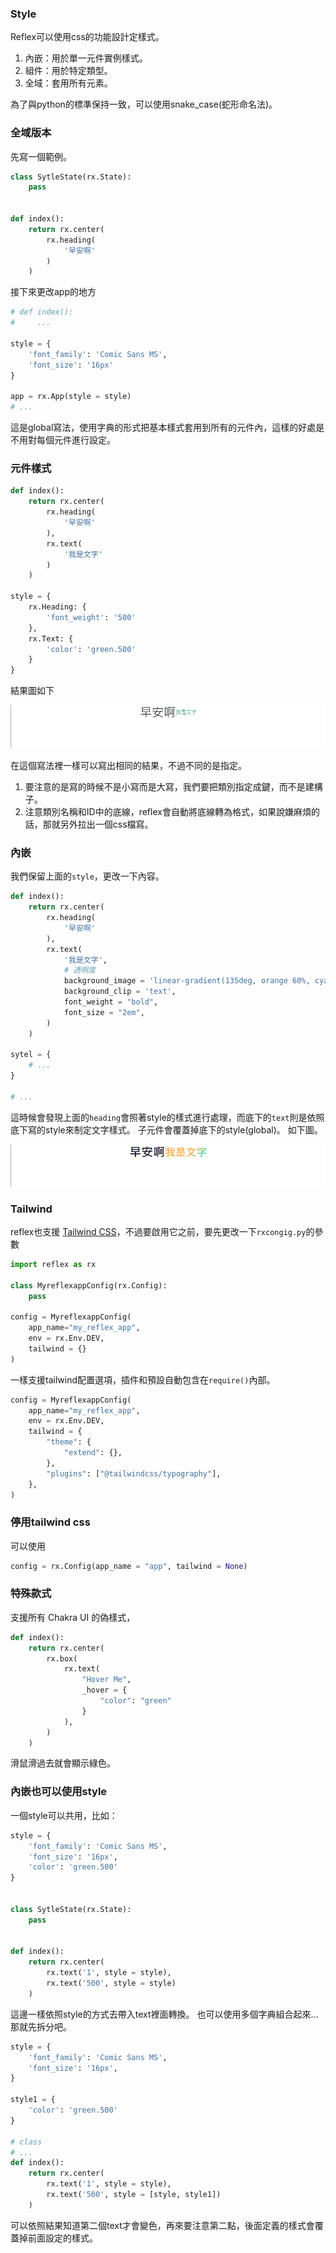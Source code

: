 ### Style

Reflex可以使用css的功能設計定樣式。

1. 內嵌：用於單一元件實例樣式。
2. 組件：用於特定類型。
3. 全域：套用所有元素。

為了與python的標準保持一致，可以使用snake_case(蛇形命名法)。

### 全域版本
先寫一個範例。
```python
class SytleState(rx.State):
    pass


def index():
    return rx.center(
        rx.heading(
            '早安啊'
        )
    )
```
接下來更改app的地方
```python
# def index(): 
#     ...

style = {
    'font_family': 'Comic Sans MS',
    'font_size': '16px'
}

app = rx.App(style = style)
# ...
```

這是global寫法，使用字典的形式把基本樣式套用到所有的元件內，這樣的好處是不用對每個元件進行設定。

### 元件樣式

```python
def index():
    return rx.center(
        rx.heading(
            '早安啊'
        ),
        rx.text(
            '我是文字'
        )
    )

style = {
    rx.Heading: {
        'font_weight': '500'
    },
    rx.Text: {
        'color': 'green.500'
    }
}
```
結果圖如下

![Alt text](image.png)

在這個寫法裡一樣可以寫出相同的結果，不過不同的是指定。
1. 要注意的是寫的時候不是小寫而是大寫，我們要把類別指定成鍵，而不是建構子。
2. 注意類別名稱和ID中的底線，reflex會自動將底線轉為格式，如果說嫌麻煩的話，那就另外拉出一個css檔寫。

### 內嵌
我們保留上面的`style`，更改一下內容。

```python
def index():
    return rx.center(
        rx.heading(
            '早安啊'
        ),
        rx.text(
            '我是文字',
            # 透明度
            background_image = 'linear-gradient(135deg, orange 60%, cyan)',
            background_clip = 'text',
            font_weight = "bold",
            font_size = "2em",
        )
    )

sytel = {
    # ...
}

# ...
```

這時候會發現上面的`heading`會照著style的樣式進行處理，而底下的`text`則是依照底下寫的style來制定文字樣式。
子元件會覆蓋掉底下的style(global)。
如下圖。

![Alt text](image-1.png)

### Tailwind

reflex也支援 [Tailwind CSS](https://tailwindcss.com/docs/installation/play-cdn)，不過要啟用它之前，要先更改一下`rxcongig.py`的參數
```python
import reflex as rx

class MyreflexappConfig(rx.Config):
    pass

config = MyreflexappConfig(
    app_name="my_reflex_app",
    env = rx.Env.DEV,
    tailwind = {}
)
```

一樣支援tailwind配置選項，插件和預設自動包含在`require()`內部。
```python
config = MyreflexappConfig(
    app_name="my_reflex_app",
    env = rx.Env.DEV,
    tailwind = {
        "theme": {
            "extend": {},
        },
        "plugins": ["@tailwindcss/typography"],
    },
)
```

### 停用tailwind css
可以使用
```python
config = rx.Config(app_name = "app", tailwind = None)
```

### 特殊款式
支援所有 Chakra UI 的偽樣式，

```python
def index():
    return rx.center(
        rx.box(
            rx.text(
                "Hover Me", 
                _hover = {
                    "color": "green"
                }
            ),
        )
    )
```
滑鼠滑過去就會顯示綠色。

### 內嵌也可以使用style

一個style可以共用，比如：
```python
style = {
    'font_family': 'Comic Sans MS',
    'font_size': '16px',
    'color': 'green.500'
}


class SytleState(rx.State):
    pass


def index():
    return rx.center(
        rx.text('1', style = style),
        rx.text('500', style = style)
    )
```

這邊一樣依照style的方式去帶入text裡面轉換。
也可以使用多個字典組合起來...那就先拆分吧。

```python
style = {
    'font_family': 'Comic Sans MS',
    'font_size': '16px',
}

style1 = {
    'color': 'green.500'
}

# class 
# ...
def index():
    return rx.center(
        rx.text('1', style = style),
        rx.text('500', style = [style, style1])
    )
```
可以依照結果知道第二個text才會變色，再來要注意第二點，後面定義的樣式會覆蓋掉前面設定的樣式。